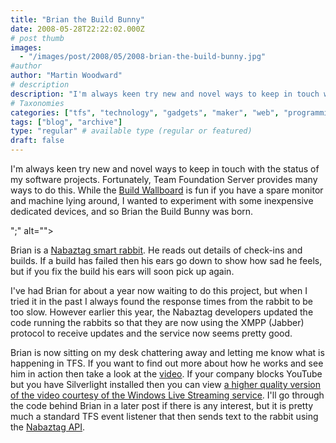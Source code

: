 ```yaml
---
title: "Brian the Build Bunny"
date: 2008-05-28T22:22:02.000Z
# post thumb
images:
  - "/images/post/2008/05/2008-brian-the-build-bunny.jpg"
#author
author: "Martin Woodward"
# description
description: "I'm always keen try new and novel ways to keep in touch with the status of my software projects."
# Taxonomies
categories: ["tfs", "technology", "gadgets", "maker", "web", "programming", "personal"]
tags: ["blog", "archive"]
type: "regular" # available type (regular or featured)
draft: false
---
```

I'm always keen try new and novel ways to keep in touch with the status of my software projects.  Fortunately, Team Foundation Server provides many ways to do this.  While the [Build Wallboard](http://www.woodwardweb.com/vsts/000395.html) is fun if you have a spare monitor and machine lying around, I wanted to experiment with some inexpensive dedicated devices, and so Brian the Build Bunny was born.   

";" alt="">  

Brian is a [Nabaztag smart rabbit](http://www.amazon.com/Violet-Nabaztagtag-WiFi-Rabbit/dp/B000OFHBKS/woodwardwebcom).  He reads out details of check-ins and builds.  If a build has failed then his ears go down to show how sad he feels, but if you fix the build his ears will soon pick up again.  

I've had Brian for about a year now waiting to do this project, but when I tried it in the past I always found the response times from the rabbit to be too slow.  However earlier this year, the Nabaztag developers updated the code running the rabbits so that they are now using the XMPP (Jabber) protocol to receive updates and the service now seems pretty good.  

Brian is now sitting on my desk chattering away and letting me know what is happening in TFS.  If you want to find out more about how he works and see him in action then take a look at the [video](http://www.youtube.com/watch?v=Is32fWJJA-I). If your company blocks YouTube but you have Silverlight installed then you can view [a higher quality version of the video courtesy of the Windows Live Streaming service](http://silverlight.services.live.com/invoke/15051/buildbunny/iframe.html).  I'll go through the code behind Brian in a later post if there is any interest, but it is pretty much a standard TFS event listener that then sends text to the rabbit using the [Nabaztag API](http://api.nabaztag.com/docs/home.html).